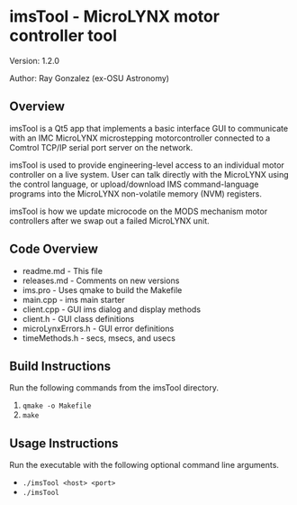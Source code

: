 # imsTool - MicroLYNX motor controller tool
Version: 1.2.0

Author: Ray Gonzalez (ex-OSU Astronomy)

## Overview
imsTool is a Qt5 app that implements a basic interface GUI to communicate with an IMC MicroLYNX microstepping motorcontroller connected to a Comtrol TCP/IP serial port server on the network.

imsTool is used to provide engineering-level access to an individual motor controller on a live system.  User can talk directly 
with the MicroLYNX using the control language, or upload/download IMS command-language programs into the MicroLYNX non-volatile
memory (NVM) registers.

imsTool is how we update microcode on the MODS mechanism motor controllers after we swap out a failed MicroLYNX unit.

## Code Overview
- readme.md - This file
- releases.md - Comments on new versions
- ims.pro - Uses qmake to build the Makefile
- main.cpp - ims main starter
- client.cpp - GUI ims dialog and display methods
- client.h - GUI class definitions
- microLynxErrors.h - GUI error definitions
- timeMethods.h - secs, msecs, and usecs

## Build Instructions
Run the following commands from the imsTool directory.
1) `qmake -o Makefile`
2) `make`

## Usage Instructions
Run the executable with the following optional command line arguments.
- `./imsTool <host> <port>`
- `./imsTool`